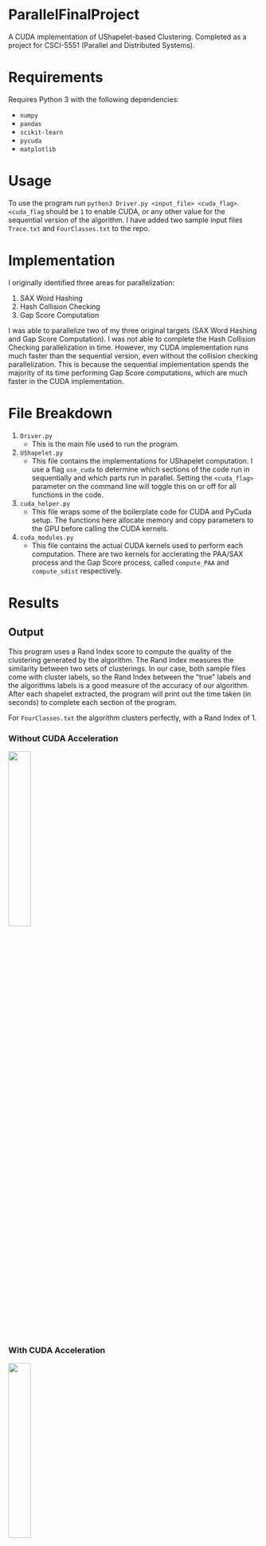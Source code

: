 # ParallelFinalProject
A CUDA implementation of UShapelet-based Clustering. Completed as a project for CSCI-5551 (Parallel and Distributed Systems).

# Requirements
Requires Python 3 with the following dependencies:
* `numpy`
* `pandas`
* `scikit-learn` 
* `pycuda`
* `matplotlib`

# Usage
To use the program run `python3 Driver.py <input_file> <cuda_flag>`. `<cuda_flag` should be `1` to enable CUDA, or any other value for the sequential version of the algorithm. I have added two sample input files `Trace.txt` and `FourClasses.txt` to the repo.

# Implementation
I originally identified three areas for parallelization:
1. SAX Word Hashing
2. Hash Collision Checking
3. Gap Score Computation

I was able to parallelize two of my three original targets (SAX Word Hashing and Gap Score Computation). I was not able to complete the Hash Collision Checking parallelization in time.
However, my CUDA implementation runs much faster than the sequential version, even without the collision checking parallelization. This is because the 
sequential implementation spends the majority of its time performing Gap Score computations, which are much faster in the CUDA implementation.

# File Breakdown
1. `Driver.py`
    * This is the main file used to run the program.
2. `UShapelet.py` 
    * This file contains the implementations for UShapelet computation. I use a flag `use_cuda` to determine which sections of the code run in sequentially
and which parts run in parallel. Setting the `<cuda_flag>` parameter on the command line will toggle this on or off for all functions in the code.
3. `cuda_helper.py` 
    * This file wraps some of the boilerplate code for CUDA and PyCuda setup. The functions here allocate memory and copy parameters to the GPU before
    calling the CUDA kernels.
4. `cuda_modules.py`
    * This file contains the actual CUDA kernels used to perform each computation. There are two kernels for acclerating the PAA/SAX process and the Gap Score process,
    called `compute_PAA` and `compute_sdist` respectively.
    
# Results

## Output
This program uses a Rand Index score to compute the quality of the clustering generated by the algorithm. The Rand Index measures the similarity between two sets of clusterings. In our case, both
sample files come with cluster labels, so the Rand Index between the "true" labels and the algorithms labels is a good measure of the accuracy of our algorithm.
After each shapelet extracted, the program will print out the time taken (in seconds) to complete each section of the program.

For `FourClasses.txt` the algorithm clusters perfectly, with a Rand Index of 1. 
### Without CUDA Acceleration
<img src="https://github.com/Andrew0Hill/ParallelFinalProject/blob/master/nocuda/NoCudaOutput4Classes.PNG" width="30%" align="middle">

### With CUDA Acceleration
<img src="https://github.com/Andrew0Hill/ParallelFinalProject/blob/master/withcuda/CUDAOutput4Classes.PNG" width="30%" align="middle">

For `Trace.txt` the algorithm gets a Rand Index of ~0.71.
### Without CUDA Acceleration
<img src="https://github.com/Andrew0Hill/ParallelFinalProject/blob/master/nocuda/NoCudaOutput.PNG" width="30%" align="middle">

### With CUDA Acceleration
<img src="https://github.com/Andrew0Hill/ParallelFinalProject/blob/master/withcuda/CUDAOutput.PNG" width="30%" align="middle">

The following charts show the speedup gained from the parallelization. 
For this section, tests were run using the `Trace.txt` input file, as it is the larger of the two sample inputs. 
## Sequential Runtime per Section
<img src="https://github.com/Andrew0Hill/ParallelFinalProject/blob/master/nocuda/bar_chart.png" width="75%" align="middle">

As expected, the Gap Score computation is the largest contributor to the total program runtime.
<img src="https://github.com/Andrew0Hill/ParallelFinalProject/blob/master/nocuda/usage_chart.png" width="75%" align="middle">
## Parallel Runtime per Section

<img src="https://github.com/Andrew0Hill/ParallelFinalProject/blob/master/withcuda/bar_chart.png" width="75%" align="middle">

For `Trace.txt`, the sequential version takes almost 30 seconds to perform the Gap Score computation, while the CUDA version performs the same operation in less than one second.

In the CUDA version, the Hash Collision check is now the longest operation, with an average time of ~3 seconds per shapelet. This is a large improvement over the sequential version.
<img src="https://github.com/Andrew0Hill/ParallelFinalProject/blob/master/withcuda/usage_chart.png" width="75%" align="middle">

# Conclusion
Overall, I think that parallelizing this algorithm with CUDA was a good idea. Even though I was not able to complete all three targets for my parallelization, the current version of my algorithm vastly outperforms the sequential version, with no loss in cluster quality. 

# Future Work
In the future, I would like to parallelize the Hash Collision Checking portion of the program, so that all three of my parallelization targets will be complete. I would also like to investigate alternatives for computing the Gap Score. One method used by the authors for computing Gap Score involves taking a "fast" dot product between two vectors using FFT and Inverse FFT. GPUs can perform these operations quickly, so it could be possible to create an algorithm that performs Gap Score computation faster than my current implementation. 



